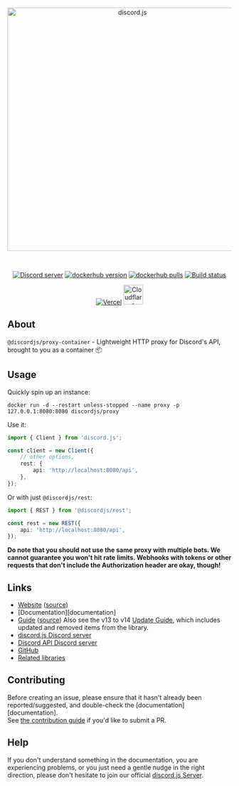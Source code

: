 <div align="center">
	<br />
	<p>
		<a href="https://discord.js.org"><img src="https://discord.js.org/static/logo.svg" width="546" alt="discord.js" /></a>
	</p>
	<br />
	<p>
		<a href="https://discord.gg/djs"><img src="https://img.shields.io/discord/222078108977594368?color=5865F2&logo=discord&logoColor=white" alt="Discord server" /></a>
		<a href="https://hub.docker.com/r/discordjs/proxy"><img src="https://img.shields.io/docker/v/discordjs/proxy.svg?sort=semver&maxAge=3600" alt="dockerhub version" /></a>
		<a href="https://hub.docker.com/r/discordjs/proxy"><img src="https://img.shields.io/docker/pulls/discordjs/proxy.svg?maxAge=3600" alt="dockerhub pulls" /></a>
		<a href="https://github.com/discordjs/discord.js/actions"><img src="https://github.com/discordjs/discord.js/actions/workflows/test.yml/badge.svg" alt="Build status" /></a>
	</p>
	<p>
		<a href="https://vercel.com/?utm_source=discordjs&utm_campaign=oss"><img src="https://raw.githubusercontent.com/discordjs/discord.js/main/.github/powered-by-vercel.svg" alt="Vercel" /></a>
		<a href="https://www.cloudflare.com"><img src="https://raw.githubusercontent.com/discordjs/discord.js/main/.github/powered-by-workers.png" alt="Cloudflare Workers" height="44" /></a>
	</p>
</div>

## About

`@discordjs/proxy-container` - Lightweight HTTP proxy for Discord's API, brought to you as a container 📦

## Usage

Quickly spin up an instance:

`docker run -d --restart unless-stopped --name proxy -p 127.0.0.1:8080:8080 discordjs/proxy`

Use it:

```ts
import { Client } from 'discord.js';

const client = new Client({
	// other options,
	rest: {
		api: 'http://localhost:8080/api',
	},
});
```

Or with just `@discordjs/rest`:

```ts
import { REST } from '@discordjs/rest';

const rest = new REST({
	api: 'http://localhost:8080/api',
});
```

**Do note that you should not use the same proxy with multiple bots. We cannot guarantee you won't hit rate limits.
Webhooks with tokens or other requests that don't include the Authorization header are okay, though!**

## Links

- [Website][website] ([source][website-source])
- [Documentation][documentation]
- [Guide][guide] ([source][guide-source])
  Also see the v13 to v14 [Update Guide][guide-update], which includes updated and removed items from the library.
- [discord.js Discord server][discord]
- [Discord API Discord server][discord-api]
- [GitHub][source]
- [Related libraries][related-libs]

## Contributing

Before creating an issue, please ensure that it hasn't already been reported/suggested, and double-check the
[documentation][documentation].  
See [the contribution guide][contributing] if you'd like to submit a PR.

## Help

If you don't understand something in the documentation, you are experiencing problems, or you just need a gentle nudge in the right direction, please don't hesitate to join our official [discord.js Server][discord].

[website]: https://discord.js.org
[website-source]: https://github.com/discordjs/discord.js/tree/main/apps/website
[guide]: https://discordjs.guide/
[guide-source]: https://github.com/discordjs/guide
[guide-update]: https://discordjs.guide/additional-info/changes-in-v14.html
[discord]: https://discord.gg/djs
[discord-api]: https://discord.gg/discord-api
[source]: https://github.com/discordjs/discord.js/tree/main/packages/proxy-container
[related-libs]: https://discord.com/developers/docs/topics/community-resources#libraries
[contributing]: https://github.com/discordjs/discord.js/blob/main/.github/CONTRIBUTING.md
